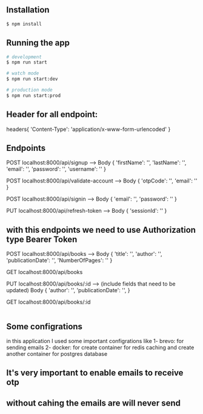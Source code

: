 ## Installation

```bash
$ npm install
```

## Running the app

```bash
# development
$ npm run start

# watch mode
$ npm run start:dev

# production mode
$ npm run start:prod

```

## Header for all endpoint:

headers{
'Content-Type': 'application/x-www-form-urlencoded'
}

## Endpoints

POST localhost:8000/api/signup --> Body {
'firstName': '',
'lastName': '',
'email': '',
'password': '',
'username': ''
}

POST localhost:8000/api/validate-account --> Body {
'otpCode': '',
'email': ''
}

POST localhost:8000/api/signin --> Body {
'email': '',
'password': ''
}

PUT localhost:8000/api/refresh-token --> Body {
'sessionId': ''
}

## with this endpoints we need to use Authorization type Bearer Token

POST localhost:8000/api/books --> Body {
'title': '',
'author': '',
'publicationDate': '',
'NumberOfPages': ''
}

GET localhost:8000/api/books

PUT localhost:8000/api/books/:id --> (include fields that need to be updated) Body {
'author': '',
'publicationDate': '',
}

GET localhost:8000/api/books/:id

```

```

## Some configrations

in this application I used some important configrations like
1- brevo: for sending emails
2- docker: for create container for redis caching and create another container for postgres database

## It's very important to enable emails to receive otp

## without cahing the emails are will never send
